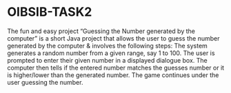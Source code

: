 # OIBSIB-TASK2
The fun and easy project “Guessing the Number generated by the computer” is a short Java project that allows the user to guess the number generated by the computer & involves the following steps:
The system generates a random number from a given range, say 1 to 100. 
The user is prompted to enter their given number in a displayed dialogue box. 
The computer then tells if the entered number matches the guesses number or it is higher/lower than the generated number.
The game continues under the user guessing the number.
